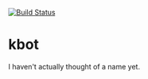 [![Build Status](https://github.drone.dyonb.nl/api/badges/dyon-b/kbot_rust/status.svg)](https://github.drone.dyonb.nl/dyon-b/kbot_rust)
# kbot

I haven't actually thought of a name yet.
